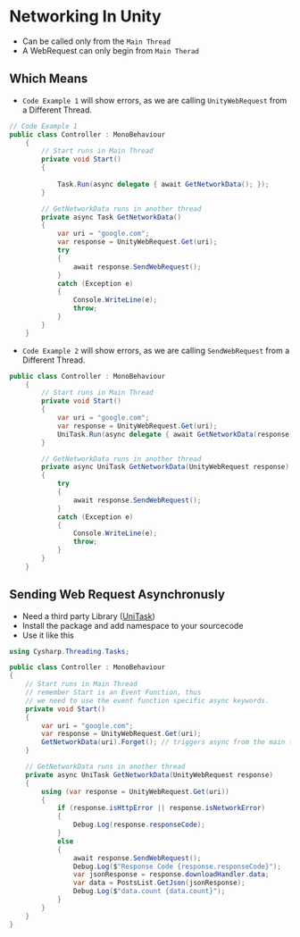 # Networking In Unity
- Can be called only from the `Main Thread`
- A WebRequest can only begin from `Main Therad`

## Which Means
- `Code Example 1` will show errors, as we are calling `UnityWebRequest` from a Different Thread. 

```cs
// Code Example 1
public class Controller : MonoBehaviour
    {
        // Start runs in Main Thread
        private void Start()
        {
            
            Task.Run(async delegate { await GetNetworkData(); });
        }

        // GetNetworkData runs in another thread
        private async Task GetNetworkData()
        {
            var uri = "google.com";
            var response = UnityWebRequest.Get(uri);
            try
            {
                await response.SendWebRequest();
            }
            catch (Exception e)
            {
                Console.WriteLine(e);
                throw;
            }
        }
    }
```
- `Code Example 2` will show errors, as we are calling `SendWebRequest` from a Different Thread. 

```cs
public class Controller : MonoBehaviour
    {
        // Start runs in Main Thread
        private void Start()
        {
            var uri = "google.com";
            var response = UnityWebRequest.Get(uri);
            UniTask.Run(async delegate { await GetNetworkData(response); });
        }

        // GetNetworkData runs in another thread
        private async UniTask GetNetworkData(UnityWebRequest response)
        {
            try
            {
                await response.SendWebRequest();
            }
            catch (Exception e)
            {
                Console.WriteLine(e);
                throw;
            }
        }
    }
```

## Sending Web Request Asynchronusly 
- Need a third party Library ([UniTask](https://github.com/Cysharp/UniTask))
- Install the package and add namespace to your sourcecode
- Use it like this
```cs
using Cysharp.Threading.Tasks;

public class Controller : MonoBehaviour
{
    // Start runs in Main Thread
    // remember Start is an Event Function, thus 
    // we need to use the event function specific async keywords.
    private void Start()
    {
        var uri = "google.com";
        var response = UnityWebRequest.Get(uri);
        GetNetworkData(uri).Forget(); // triggers async from the main thread without await keyword
    }

    // GetNetworkData runs in another thread
    private async UniTask GetNetworkData(UnityWebRequest response)
    {
        using (var response = UnityWebRequest.Get(uri))
        {
            if (response.isHttpError || response.isNetworkError)
            {
                Debug.Log(response.responseCode);
            }
            else
            {
                await response.SendWebRequest();
                Debug.Log($"Response Code {response.responseCode}");
                var jsonResponse = response.downloadHandler.data;
                var data = PostsList.GetJson(jsonResponse);
                Debug.Log($"data.count {data.count}");
            }
        }
    }
}
```